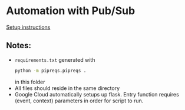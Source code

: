# Automation with Pub/Sub
[Setup instructions](https://cloud.google.com/blog/products/application-development/how-to-schedule-a-recurring-python-script-on-gcp)

## Notes:
- `requirements.txt` generated with
  ```sh
  python -m pipreqs.pipreqs .
  ```
  in this folder
- All files should reside in the same directory
- Google Cloud automatically setups up flask. Entry function requires (event, context) parameters in order for script to run.
